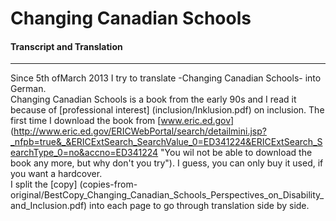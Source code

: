 # Changing Canadian Schools
#### Transcript and Translation  
***  
Since 5th ofMarch 2013 I try to translate -Changing Canadian Schools- into German.  
Changing Canadian Schools is a book from the early 90s and I read it because of [professional interest] (inclusion/Inklusion.pdf) on inclusion.
The first time I download the book from [www.eric.ed.gov] 
(http://www.eric.ed.gov/ERICWebPortal/search/detailmini.jsp?_nfpb=true&_&ERICExtSearch_SearchValue_0=ED341224&ERICExtSearch_SearchType_0=no&accno=ED341224 "You wil not be able to download the book any more, but why don't you try"). I guess, you can only buy it used, if you want a hardcover.  
I split the [copy] (copies-from-original/BestCopy_Changing_Canadian_Schools_Perspectives_on_Disability_and_Inclusion.pdf) into each page to go through translation side by side.